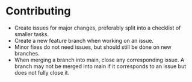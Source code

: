 # Contributing
- Create issues for major changes, preferably split into a checklist of smaller tasks.
- Create a new feature branch when working on an issue.
- Minor fixes do not need issues, but should still be done on new branches.
- When merging a branch into main, close any corresponding issue. A branch may not be merged into main if it corresponds to an issue but does not fully close it.